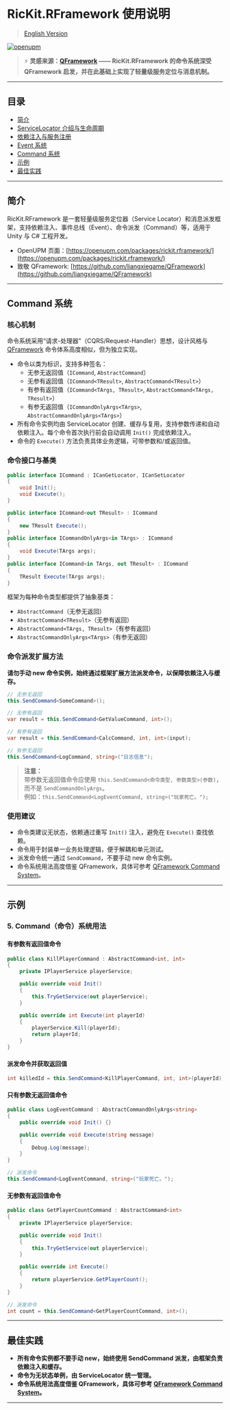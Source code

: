 # RicKit.RFramework 使用说明

> [English Version](README.md)

[![openupm](https://img.shields.io/npm/v/com.rickit.rframework?label=openupm&registry_uri=https://package.openupm.com)](https://openupm.com/packages/com.rickit.rframework/)

> ⚡ **灵感来源：[QFramework](https://github.com/liangxiegame/QFramework) —— RicKit.RFramework 的命令系统深受 QFramework 启发，并在此基础上实现了轻量级服务定位与消息机制。**

---

## 目录

- [简介](#简介)
- [ServiceLocator 介绍与生命周期](#servicelocator-介绍与生命周期)
- [依赖注入与服务注册](#依赖注入与服务注册)
- [Event 系统](#event-系统)
- [Command 系统](#command-系统)
- [示例](#示例)
- [最佳实践](#最佳实践)

---

## 简介

RicKit.RFramework 是一套轻量级服务定位器（Service Locator）和消息派发框架，支持依赖注入、事件总线（Event）、命令派发（Command）等，适用于 Unity 与 C# 工程开发。

- OpenUPM 页面：[https://openupm.com/packages/rickit.rframework/](https://openupm.com/packages/rickit.rframework/)
- 致敬 QFramework: [https://github.com/liangxiegame/QFramework](https://github.com/liangxiegame/QFramework)

---

## Command 系统

### 核心机制

命令系统采用“请求-处理器”（CQRS/Request-Handler）思想，设计风格与 [QFramework](https://github.com/liangxiegame/QFramework) 命令体系高度相似，但为独立实现。

- 命令以类为标识，支持多种签名：
  - 无参无返回值（`ICommand`, `AbstractCommand`）
  - 无参有返回值（`ICommand<TResult>`, `AbstractCommand<TResult>`）
  - 有参有返回值（`ICommand<TArgs, TResult>`, `AbstractCommand<TArgs, TResult>`）
  - 有参无返回值（`ICommandOnlyArgs<TArgs>`, `AbstractCommandOnlyArgs<TArgs>`）
- 所有命令实例均由 ServiceLocator 创建、缓存与复用，支持参数传递和自动依赖注入。每个命令首次执行前会自动调用 `Init()` 完成依赖注入。
- 命令的 `Execute()` 方法负责具体业务逻辑，可带参数和/或返回值。

### 命令接口与基类

```csharp
public interface ICommand : ICanGetLocator, ICanSetLocator
{
    void Init();
    void Execute();
}

public interface ICommand<out TResult> : ICommand
{
    new TResult Execute();
}
public interface ICommandOnlyArgs<in TArgs> : ICommand
{
    void Execute(TArgs args);
}
public interface ICommand<in TArgs, out TResult> : ICommand
{
    TResult Execute(TArgs args);
}
```

框架为每种命令类型都提供了抽象基类：

- `AbstractCommand`（无参无返回）
- `AbstractCommand<TResult>`（无参有返回）
- `AbstractCommand<TArgs, TResult>`（有参有返回）
- `AbstractCommandOnlyArgs<TArgs>`（有参无返回）

### 命令派发扩展方法

**请勿手动 new 命令实例，始终通过框架扩展方法派发命令，以保障依赖注入与缓存。**

```csharp
// 无参无返回
this.SendCommand<SomeCommand>();

// 无参有返回
var result = this.SendCommand<GetValueCommand, int>();

// 有参有返回
var result = this.SendCommand<CalcCommand, int, int>(input);

// 有参无返回
this.SendCommand<LogCommand, string>("日志信息");
```

> **注意：**  
> 带参数无返回值命令应使用 `this.SendCommand<命令类型, 参数类型>(参数)`，而不是 `SendCommandOnlyArgs`。  
> 例如：`this.SendCommand<LogEventCommand, string>("玩家死亡。");`

### 使用建议

- 命令类建议无状态，依赖通过重写 `Init()` 注入，避免在 `Execute()` 查找依赖。
- 命令用于封装单一业务处理逻辑，便于解耦和单元测试。
- 派发命令统一通过 `SendCommand`，不要手动 new 命令实例。
- 命令系统用法高度借鉴 QFramework，具体可参考 [QFramework Command System](https://github.com/liangxiegame/QFramework)。

---

## 示例

### 5. Command（命令）系统用法

#### 有参数有返回值命令

```csharp
public class KillPlayerCommand : AbstractCommand<int, int>
{
    private IPlayerService playerService;

    public override void Init()
    {
        this.TryGetService(out playerService);
    }

    public override int Execute(int playerId)
    {
        playerService.Kill(playerId);
        return playerId;
    }
}
```

#### 派发命令并获取返回值

```csharp
int killedId = this.SendCommand<KillPlayerCommand, int, int>(playerId);
```

#### 只有参数无返回值命令

```csharp
public class LogEventCommand : AbstractCommandOnlyArgs<string>
{
    public override void Init() {}

    public override void Execute(string message)
    {
        Debug.Log(message);
    }
}

// 派发命令
this.SendCommand<LogEventCommand, string>("玩家死亡。");
```

#### 无参数有返回值命令

```csharp
public class GetPlayerCountCommand : AbstractCommand<int>
{
    private IPlayerService playerService;

    public override void Init()
    {
        this.TryGetService(out playerService);
    }

    public override int Execute()
    {
        return playerService.GetPlayerCount();
    }
}

// 派发命令
int count = this.SendCommand<GetPlayerCountCommand, int>();
```

---

## 最佳实践

- **所有命令实例都不要手动 new，始终使用 SendCommand 派发，由框架负责依赖注入和缓存。**
- **命令为无状态单例，由 ServiceLocator 统一管理。**
- **命令系统用法高度借鉴 QFramework，具体可参考 [QFramework Command System](https://github.com/liangxiegame/QFramework)。**

---
